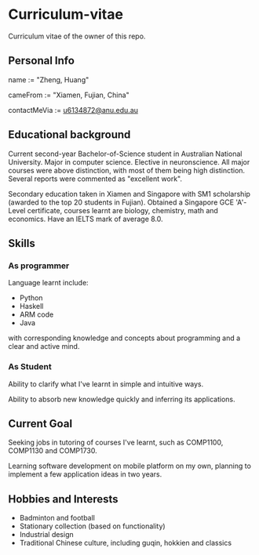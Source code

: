 # Curriculum-vitae
Curriculum vitae of the owner of this repo. 

## Personal Info
name := "Zheng, Huang"

cameFrom := "Xiamen, Fujian, China"

contactMeVia := <u6134872@anu.edu.au>

## Educational background
Current second-year Bachelor-of-Science student in Australian National University.
Major in computer science.
Elective in neuronscience.
All major courses were above distinction, with most of them being high distinction.
Several reports were commented as "excellent work".

Secondary education taken in Xiamen and Singapore with SM1 scholarship (awarded to the top 20 students in Fujian). 
Obtained a Singapore GCE 'A'-Level certificate, courses learnt are biology, chemistry, math and economics. 
Have an IELTS mark of average 8.0. 

## Skills
### As programmer
Language learnt include: 
- Python
- Haskell
- ARM code
- Java

with corresponding knowledge and concepts about programming 
and 
a clear and active mind.
### As Student
Ability to clarify what I've learnt in simple and intuitive ways.

Ability to absorb new knowledge quickly and inferring its applications. 

## Current Goal
Seeking jobs in tutoring of courses I've learnt, such as COMP1100, COMP1130 and COMP1730.

Learning software development on mobile platform on my own, planning to implement a few application ideas in two years.

## Hobbies and Interests
- Badminton and football
- Stationary collection (based on functionality)
- Industrial design
- Traditional Chinese culture, including guqin, hokkien and classics
